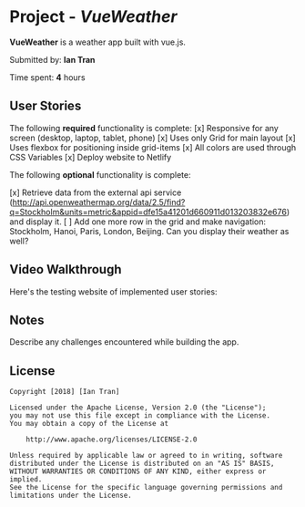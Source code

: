 # Project - *VueWeather*

**VueWeather** is a weather app built with vue.js.

Submitted by: **Ian Tran**

Time spent: **4** hours

## User Stories

The following **required** functionality is complete:
  [x] Responsive for any screen (desktop, laptop, tablet, phone)
  [x] Uses only Grid for main layout
  [x] Uses flexbox for positioning inside grid-items
  [x] All colors are used through CSS Variables
  [x] Deploy website to Netlify

The following **optional** functionality is complete:

  [x] Retrieve data from the external api service (http://api.openweathermap.org/data/2.5/find?q=Stockholm&units=metric&appid=dfe15a41201d660911d013203832e676) and display it.
  [ ] Add one more row in the grid and make navigation: Stockholm, Hanoi, Paris, London, Beijing. Can you display their weather as well?

## Video Walkthrough

Here's the testing website of implemented user stories:

## Notes

Describe any challenges encountered while building the app.

## License

    Copyright [2018] [Ian Tran]

    Licensed under the Apache License, Version 2.0 (the "License");
    you may not use this file except in compliance with the License.
    You may obtain a copy of the License at

        http://www.apache.org/licenses/LICENSE-2.0

    Unless required by applicable law or agreed to in writing, software
    distributed under the License is distributed on an "AS IS" BASIS,
    WITHOUT WARRANTIES OR CONDITIONS OF ANY KIND, either express or implied.
    See the License for the specific language governing permissions and
    limitations under the License.
